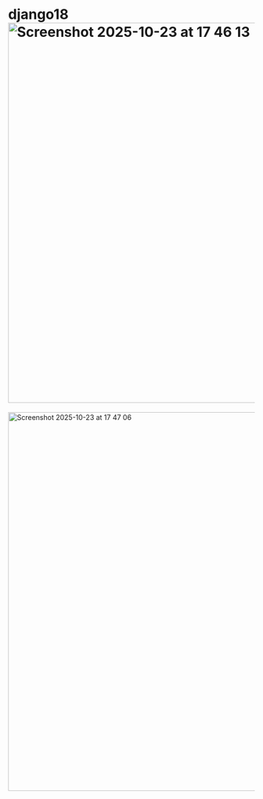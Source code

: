 # django18<img width="937" height="775" alt="Screenshot 2025-10-23 at 17 46 13" src="https://github.com/user-attachments/assets/38494ac0-5496-4430-a34e-ca0750c5d92e" />
<img width="946" height="772" alt="Screenshot 2025-10-23 at 17 47 06" src="https://github.com/user-attachments/assets/f130640e-3b61-4aed-91ef-ff613b037020" />
